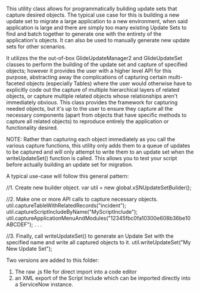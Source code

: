 This utility class allows for programmatically building update sets that capture desired objects.  The typical use case for this is building a new update set to migrate a large application to a new environment, when said application is large and there are simply too many existing Update Sets to find and batch together to generate one with the entirety of the application's objects.  It can also be used to manually generate new update sets for other scenarios.

It utilizes the the out-of-box GlideUpdateManager2 and GlideUpdateSet classes to perform the building of the update set and capture of specified objects; however it provides the user with a higher level API for this purpose, abstracting away the complications of capturing certain multi-faceted objects (especially Tables) where the user would otherwise have to explicitly code out the capture of multiple hierarchical layers of related objects, or capture multiple related objects whose relationships aren't immediately obvious.  This class provides the framework for capturing needed objects, but it's up to the user to ensure they capture all the necessary components (apart from objects that have specific methods to capture all related objects) to reproduce entirely the application or functionality desired.  

NOTE: Rather than capturing each object immediately as you call the various capture functions, this utility only adds them to a queue of updates to be captured and will only attempt to write them to an update set when the writeUpdateSet() function is called.  This allows you to test your script before actually building an update set for migration.

A typical use-case will follow this general pattern:

//1. Create new builder object.
var util = new global.xSNUpdateSetBuilder();

//2. Make one or more API calls to capture necessary objects.
util.captureTableWithRelatedRecords("incident");
util.captureScriptIncludeByName("MyScriptInclude");
util.captureApplicationMenuAndModules("12345fbc0fa10300e608b36be10ABCDEF");
.
.
.

//3. Finally, call writeUpdateSet() to generate an Update Set with the specified name and write all captured objects to it.
util.writeUpdateSet("My New Update Set");

Two versions are added to this folder:
1. The raw .js file for direct import into a code editor
2. an XML export of the Script Include which can be imported directly into a ServiceNow instance.
